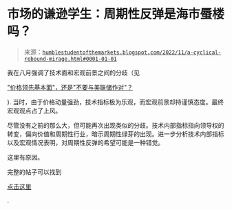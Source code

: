 <!--yml

类别：未分类

日期：2024-05-18 01:36:17

-->

# 市场的谦逊学生：周期性反弹是海市蜃楼吗？

> 来源：[`humblestudentofthemarkets.blogspot.com/2022/11/a-cyclical-rebound-mirage.html#0001-01-01`](https://humblestudentofthemarkets.blogspot.com/2022/11/a-cyclical-rebound-mirage.html#0001-01-01)

我在八月强调了技术面和宏观前景之间的分歧（见

["价格领先基本面"，还是"不要与美联储作对"？](https://humblestudentofthemarkets.com/2022/08/20/price-leads-fundamentals-or-dont-fight-the-fed/)

). 当时，由于价格动量强劲，技术指标极为乐观，而宏观前景却持谨慎态度。最终宏观观点占了上风。

尽管没有之前的那么大，但可能再次出现类似的分歧。技术内部指标指向领导权的转变，偏向价值和周期性行业，暗示周期性绿芽的出现。进一步分析技术内部指标以及宏观情况表明，对周期性反弹的希望可能是一种错觉。

这里有原因。

完整的帖子可以找到

[点击这里](https://humblestudentofthemarkets.com/2022/11/26/a-cyclical-rebound-mirage/)

.
